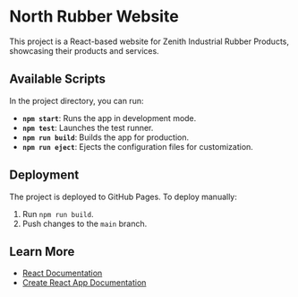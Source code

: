 # North Rubber Website

This project is a React-based website for Zenith Industrial Rubber Products, showcasing their products and services.

## Available Scripts

In the project directory, you can run:

- **`npm start`**: Runs the app in development mode.
- **`npm test`**: Launches the test runner.
- **`npm run build`**: Builds the app for production.
- **`npm run eject`**: Ejects the configuration files for customization.

## Deployment

The project is deployed to GitHub Pages. To deploy manually:

1. Run `npm run build`.
2. Push changes to the `main` branch.

## Learn More

- [React Documentation](https://reactjs.org/)
- [Create React App Documentation](https://create-react-app.dev/docs/getting-started/)
